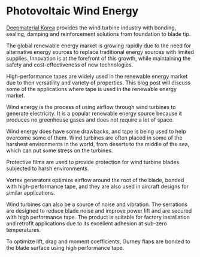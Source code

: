 # Photovoltaic Wind Energy

[Deepmaterial Korea](https://deepmaterialkr.com) provides the wind turbine industry with bonding, sealing, damping and reinforcement solutions from foundation to blade tip.

The global renewable energy market is growing rapidly due to the need for alternative energy sources to replace traditional energy sources with limited supplies. Innovation is at the forefront of this growth, while maintaining the safety and cost-effectiveness of new technologies.

High-performance tapes are widely used in the renewable energy market due to their versatility and variety of properties. This blog post will discuss some of the applications where tape is used in the renewable energy market.

Wind energy is the process of using airflow through wind turbines to generate electricity. It is a popular renewable energy source because it produces no greenhouse gases and does not require a lot of space.

Wind energy does have some drawbacks, and tape is being used to help overcome some of them. Wind turbines are often placed in some of the harshest environments in the world, from deserts to the middle of the sea, which can put some stress on the turbines.

Protective films are used to provide protection for wind turbine blades subjected to harsh environments.

Vortex generators optimize airflow around the root of the blade, bonded with high-performance tape, and they are also used in aircraft designs for similar applications.

Wind turbines can also be a source of noise and vibration. The serrations are designed to reduce blade noise and improve power lift and are secured with high performance tape. The product is suitable for factory installation and retrofit applications due to its excellent adhesion at sub-zero temperatures.

To optimize lift, drag and moment coefficients, Gurney flaps are bonded to the blade surface using high performance tape.
